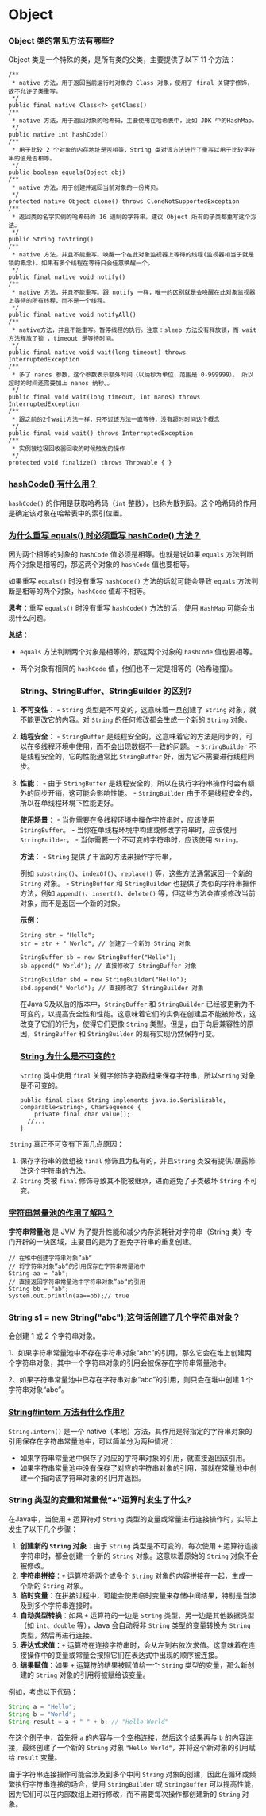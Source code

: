 # Object



### Object 类的常见方法有哪些?

Object 类是一个特殊的类，是所有类的父类，主要提供了以下 11 个方法：

```
/**
 * native 方法，用于返回当前运行时对象的 Class 对象，使用了 final 关键字修饰，故不允许子类重写。
 */
public final native Class<?> getClass()
/**
 * native 方法，用于返回对象的哈希码，主要使用在哈希表中，比如 JDK 中的HashMap。
 */
public native int hashCode()
/**
 * 用于比较 2 个对象的内存地址是否相等，String 类对该方法进行了重写以用于比较字符串的值是否相等。
 */
public boolean equals(Object obj)
/**
 * native 方法，用于创建并返回当前对象的一份拷贝。
 */
protected native Object clone() throws CloneNotSupportedException
/**
 * 返回类的名字实例的哈希码的 16 进制的字符串。建议 Object 所有的子类都重写这个方法。
 */
public String toString()
/**
 * native 方法，并且不能重写。唤醒一个在此对象监视器上等待的线程(监视器相当于就是锁的概念)。如果有多个线程在等待只会任意唤醒一个。
 */
public final native void notify()
/**
 * native 方法，并且不能重写。跟 notify 一样，唯一的区别就是会唤醒在此对象监视器上等待的所有线程，而不是一个线程。
 */
public final native void notifyAll()
/**
 * native方法，并且不能重写。暂停线程的执行。注意：sleep 方法没有释放锁，而 wait 方法释放了锁 ，timeout 是等待时间。
 */
public final native void wait(long timeout) throws InterruptedException
/**
 * 多了 nanos 参数，这个参数表示额外时间（以纳秒为单位，范围是 0-999999）。 所以超时的时间还需要加上 nanos 纳秒。。
 */
public final void wait(long timeout, int nanos) throws InterruptedException
/**
 * 跟之前的2个wait方法一样，只不过该方法一直等待，没有超时时间这个概念
 */
public final void wait() throws InterruptedException
/**
 * 实例被垃圾回收器回收的时候触发的操作
 */
protected void finalize() throws Throwable { }

```

### [hashCode() 有什么用？](https://javaguide.cn/java/basis/java-basic-questions-02.html#hashcode-有什么用)

`hashCode()` 的作用是获取哈希码（`int` 整数），也称为散列码。这个哈希码的作用是确定该对象在哈希表中的索引位置。

### [为什么重写 equals() 时必须重写 hashCode() 方法？](#为什么重写-equals-时必须重写-hashcode-方法)

因为两个相等的对象的 `hashCode` 值必须是相等。也就是说如果 `equals` 方法判断两个对象是相等的，那这两个对象的 `hashCode` 值也要相等。

如果重写 `equals()` 时没有重写 `hashCode()` 方法的话就可能会导致 `equals` 方法判断是相等的两个对象，`hashCode` 值却不相等。

**思考**：重写 `equals()` 时没有重写 `hashCode()` 方法的话，使用 `HashMap` 可能会出现什么问题。

**总结**：

- `equals` 方法判断两个对象是相等的，那这两个对象的 `hashCode` 值也要相等。

- 两个对象有相同的 `hashCode` 值，他们也不一定是相等的（哈希碰撞）。

  

  ### String、StringBuffer、StringBuilder 的区别?

1. **不可变性**：   - `String` 类型是不可变的，这意味着一旦创建了 `String` 对象，就不能更改它的内容。对 `String` 的任何修改都会生成一个新的 `String` 对象。

2. **线程安全**：   - `StringBuffer` 是线程安全的，这意味着它的方法是同步的，可以在多线程环境中使用，而不会出现数据不一致的问题。   - `StringBuilder` 不是线程安全的，它的性能通常比 `StringBuffer` 好，因为它不需要进行线程同步。 

3. **性能**：   - 由于 `StringBuffer` 是线程安全的，所以在执行字符串操作时会有额外的同步开销，这可能会影响性能。   - `StringBuilder` 由于不是线程安全的，所以在单线程环境下性能更好。 

   **使用场景**：   - 当你需要在多线程环境中操作字符串时，应该使用 `StringBuffer`。   - 当你在单线程环境中构建或修改字符串时，应该使用 `StringBuilder`。   - 当你需要一个不可变的字符串时，应该使用 `String`。 

   **方法**：   - `String` 提供了丰富的方法来操作字符串，

   例如 `substring()`、`indexOf()`、`replace()` 等，这些方法通常返回一个新的 `String` 对象。   - `StringBuffer` 和 `StringBuilder` 也提供了类似的字符串操作方法，例如 `append()`、`insert()`、`delete()` 等，但这些方法会直接修改当前对象，而不是返回一个新的对象。

   **示例**： 

   ```
   String str = "Hello";
   str = str + " World"; // 创建了一个新的 String 对象
   
   StringBuffer sb = new StringBuffer("Hello");
   sb.append(" World"); // 直接修改了 StringBuffer 对象
   
   StringBuilder sbd = new StringBuilder("Hello");
   sbd.append(" World"); // 直接修改了 StringBuilder 对象
   ```

   

    在Java 9及以后的版本中，`StringBuffer` 和 `StringBuilder` 已经被更新为不可变的，以提高安全性和性能。这意味着它们的实例在创建后不能被修改，这改变了它们的行为，使得它们更像 `String` 类型。但是，由于向后兼容性的原因，`StringBuffer` 和 `StringBuilder` 的现有实现仍然保持可变。

   ### [String 为什么是不可变的?](https://javaguide.cn/java/basis/java-basic-questions-02.html#string-为什么是不可变的)

   `String` 类中使用 `final` 关键字修饰字符数组来保存字符串，所以`String` 对象是不可变的。

   ```
   public final class String implements java.io.Serializable, Comparable<String>, CharSequence {
       private final char value[];
     //...
   }
   
   ```

   

​	`String` 真正不可变有下面几点原因：

1. 保存字符串的数组被 `final` 修饰且为私有的，并且`String` 类没有提供/暴露修改这个字符串的方法。
2. `String` 类被 `final` 修饰导致其不能被继承，进而避免了子类破坏 `String` 不可变。

### [字符串常量池的作用了解吗？](https://javaguide.cn/java/basis/java-basic-questions-02.html#字符串常量池的作用了解吗)

**字符串常量池** 是 JVM 为了提升性能和减少内存消耗针对字符串（String 类）专门开辟的一块区域，主要目的是为了避免字符串的重复创建。

```
// 在堆中创建字符串对象”ab“
// 将字符串对象”ab“的引用保存在字符串常量池中
String aa = "ab";
// 直接返回字符串常量池中字符串对象”ab“的引用
String bb = "ab";
System.out.println(aa==bb);// true

```

### String s1 = new String("abc");这句话创建了几个字符串对象？

会创建 1 或 2 个字符串对象。

1、如果字符串常量池中不存在字符串对象“abc”的引用，那么它会在堆上创建两个字符串对象，其中一个字符串对象的引用会被保存在字符串常量池中。

2、如果字符串常量池中已存在字符串对象“abc”的引用，则只会在堆中创建 1 个字符串对象“abc”。

### [String#intern 方法有什么作用?](#string-intern-方法有什么作用)

`String.intern()` 是一个 native（本地）方法，其作用是将指定的字符串对象的引用保存在字符串常量池中，可以简单分为两种情况：

- 如果字符串常量池中保存了对应的字符串对象的引用，就直接返回该引用。
- 如果字符串常量池中没有保存了对应的字符串对象的引用，那就在常量池中创建一个指向该字符串对象的引用并返回。

### String 类型的变量和常量做“+”运算时发生了什么?

在Java中，当使用 `+` 运算符对 `String` 类型的变量或常量进行连接操作时，实际上发生了以下几个步骤：

1. **创建新的 `String` 对象**：由于 `String` 类型是不可变的，每次使用 `+` 运算符连接字符串时，都会创建一个新的 `String` 对象。这意味着原始的 `String` 对象不会被修改。
2. **字符串拼接**：`+` 运算符将两个或多个 `String` 对象的内容拼接在一起，生成一个新的 `String` 对象。
3. **临时变量**：在拼接过程中，可能会使用临时变量来存储中间结果，特别是当涉及到多个字符串连接时。
4. **自动类型转换**：如果 `+` 运算符的一边是 `String` 类型，另一边是其他数据类型（如 `int`、`double` 等），Java 会自动将非 `String` 类型的变量转换为 `String` 类型，然后再进行连接。
5. **表达式求值**：`+` 运算符在连接字符串时，会从左到右依次求值。这意味着在连接操作中的变量或常量会按照它们在表达式中出现的顺序被连接。
6. **结果赋值**：如果 `+` 运算符的结果被赋值给一个 `String` 类型的变量，那么新创建的 `String` 对象的引用将被赋给该变量。

例如，考虑以下代码：

```java
String a = "Hello";
String b = "World";
String result = a + " " + b; // "Hello World"
```

在这个例子中，首先将 `a` 的内容与一个空格连接，然后这个结果再与 `b` 的内容连接，最终创建了一个新的 `String` 对象 `"Hello World"`，并将这个新对象的引用赋给 `result` 变量。

由于字符串连接操作可能会涉及到多个中间 `String` 对象的创建，因此在循环或频繁执行字符串连接的场合，使用 `StringBuilder` 或 `StringBuffer` 可以提高性能，因为它们可以在内部数组上进行修改，而不需要每次操作都创建新的 `String` 对象。